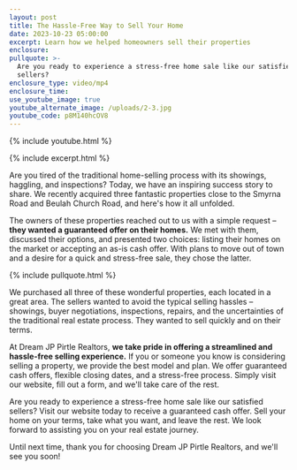 ```yaml
---
layout: post
title: The Hassle-Free Way to Sell Your Home
date: 2023-10-23 05:00:00
excerpt: Learn how we helped homeowners sell their properties
enclosure:
pullquote: >-
  Are you ready to experience a stress-free home sale like our satisfied
  sellers?
enclosure_type: video/mp4
enclosure_time:
use_youtube_image: true
youtube_alternate_image: /uploads/2-3.jpg
youtube_code: p8M140hcOV8
---
```

{% include youtube.html %}

{% include excerpt.html %}

Are you tired of the traditional home-selling process with its showings, haggling, and inspections? Today, we have an inspiring success story to share. We recently acquired three fantastic properties close to the Smyrna Road and Beulah Church Road, and here's how it all unfolded.

The owners of these properties reached out to us with a simple request – **they wanted a guaranteed offer on their homes.** We met with them, discussed their options, and presented two choices: listing their homes on the market or accepting an as-is cash offer. With plans to move out of town and a desire for a quick and stress-free sale, they chose the latter.

{% include pullquote.html %}

We purchased all three of these wonderful properties, each located in a great area. The sellers wanted to avoid the typical selling hassles – showings, buyer negotiations, inspections, repairs, and the uncertainties of the traditional real estate process. They wanted to sell quickly and on their terms.

At Dream JP Pirtle Realtors, **we take pride in offering a streamlined and hassle-free selling experience.** If you or someone you know is considering selling a property, we provide the best model and plan. We offer guaranteed cash offers, flexible closing dates, and a stress-free process. Simply visit our website, fill out a form, and we'll take care of the rest.

Are you ready to experience a stress-free home sale like our satisfied sellers? Visit our website today to receive a guaranteed cash offer. Sell your home on your terms, take what you want, and leave the rest. We look forward to assisting you on your real estate journey.

Until next time, thank you for choosing Dream JP Pirtle Realtors, and we'll see you soon!